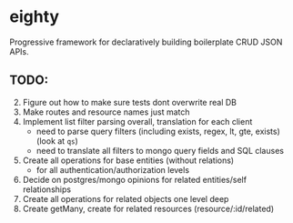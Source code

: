 # eighty
Progressive framework for declaratively building boilerplate CRUD JSON APIs.

## TODO: 
2. Figure out how to make sure tests dont overwrite real DB
3. Make routes and resource names just match
4. Implement list filter parsing overall, translation for each client
    - need to parse query filters (including exists, regex, lt, gte, exists) (look at `qs`)
    - need to translate all filters to mongo query fields and SQL clauses
4. Create all operations for base entities (without relations)
    - for all authentication/authorization levels
5. Decide on postgres/mongo opinions for related entities/self relationships
6. Create all operations for related objects one level deep
7. Create getMany, create for related resources (resource/:id/related)
